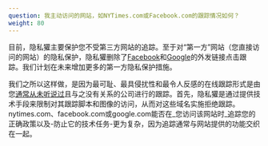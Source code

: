 ```yaml
---
question: 我主动访问的网站，如NYTimes.com或Facebook.com的跟踪情况如何？
weight: 80
---
```


目前，隐私獾主要保护您不受第三方网站的追踪。至于对“第一方”网站（您直接访问的网站）的隐私保护，隐私獾删除了[Facebook](https://www.eff.org/deeplinks/2018/05/privacy-badger-rolls-out-new-ways-fight-facebook-tracking)和[Google](https://www.eff.org/deeplinks/2018/10/privacy-badger-now-fights-more-sneaky-google-tracking)的外发链接点击跟踪。我们计划在未来增加更多的第一方隐私保护措施。

我们之所以这样做，是因为最可耻、最具侵扰性和最令人反感的在线跟踪形式是由您[通常从未听说过](https://lumapartners.com/content/lumascapes/display-ad-tech-lumascape/)且与之没有关系的公司进行的跟踪。首先，隐私獾是通过提供技术手段来限制对其跟踪脚本和图像的访问，从而对这些域名实施拒绝跟踪。nytimes.com、facebook.com或google.com能否在_您访问该网站时_追踪您的正确政策以及-防止它的技术任务-更为复杂，因为追踪通常与网站提供的功能交织在一起。
